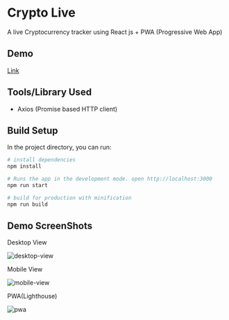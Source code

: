 # Crypto Live 

A live Cryptocurrency tracker using React js + PWA (Progressive Web App)

## Demo 

[Link](https://sksarath.github.io/crypto-live/)

## Tools/Library Used
  * Axios (Promise based HTTP client)

## Build Setup

In the project directory, you can run:

``` bash
# install dependencies
npm install

# Runs the app in the development mode. open http://localhost:3000
npm run start

# build for production with minification 
npm run build

```

## Demo ScreenShots
Desktop View

  ![desktop-view](https://user-images.githubusercontent.com/7887699/39677444-84dd54e8-5198-11e8-8575-40ddd027b5d6.png)

Mobile View  

  ![mobile-view](https://user-images.githubusercontent.com/7887699/39677450-99c3b17c-5198-11e8-848f-729d24b8fd49.png)

PWA(Lighthouse)

  ![pwa](https://user-images.githubusercontent.com/7887699/39677462-cdc1e386-5198-11e8-9706-d603a93fa97a.png)

